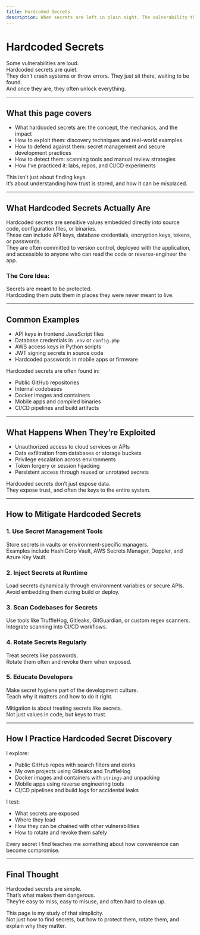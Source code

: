 ```yaml
---
title: Hardcoded Secrets
description: When secrets are left in plain sight. The vulnerability that turns convenience into compromise.
---
```


# Hardcoded Secrets

Some vulnerabilities are loud.  
Hardcoded secrets are quiet.  
They don’t crash systems or throw errors. They just sit there, waiting to be found.  
And once they are, they often unlock everything.

---

## What this page covers

- What hardcoded secrets are: the concept, the mechanics, and the impact  
- How to exploit them: discovery techniques and real-world examples  
- How to defend against them: secret management and secure development practices  
- How to detect them: scanning tools and manual review strategies  
- How I’ve practiced it: labs, repos, and CI/CD experiments  

This isn’t just about finding keys.  
It’s about understanding how trust is stored, and how it can be misplaced.

---

## What Hardcoded Secrets Actually Are

Hardcoded secrets are sensitive values embedded directly into source code, configuration files, or binaries.  
These can include API keys, database credentials, encryption keys, tokens, or passwords.  
They are often committed to version control, deployed with the application, and accessible to anyone who can read the code or reverse-engineer the app.

### The Core Idea:
Secrets are meant to be protected.  
Hardcoding them puts them in places they were never meant to live.

---

## Common Examples

- API keys in frontend JavaScript files  
- Database credentials in `.env` or `config.php`  
- AWS access keys in Python scripts  
- JWT signing secrets in source code  
- Hardcoded passwords in mobile apps or firmware

Hardcoded secrets are often found in:

- Public GitHub repositories  
- Internal codebases  
- Docker images and containers  
- Mobile apps and compiled binaries  
- CI/CD pipelines and build artifacts

---

## What Happens When They’re Exploited

- Unauthorized access to cloud services or APIs  
- Data exfiltration from databases or storage buckets  
- Privilege escalation across environments  
- Token forgery or session hijacking  
- Persistent access through reused or unrotated secrets

Hardcoded secrets don’t just expose data.  
They expose trust, and often the keys to the entire system.

---

## How to Mitigate Hardcoded Secrets

### 1. Use Secret Management Tools  
Store secrets in vaults or environment-specific managers.  
Examples include HashiCorp Vault, AWS Secrets Manager, Doppler, and Azure Key Vault.

### 2. Inject Secrets at Runtime  
Load secrets dynamically through environment variables or secure APIs.  
Avoid embedding them during build or deploy.

### 3. Scan Codebases for Secrets  
Use tools like TruffleHog, Gitleaks, GitGuardian, or custom regex scanners.  
Integrate scanning into CI/CD workflows.

### 4. Rotate Secrets Regularly  
Treat secrets like passwords.  
Rotate them often and revoke them when exposed.

### 5. Educate Developers  
Make secret hygiene part of the development culture.  
Teach why it matters and how to do it right.

Mitigation is about treating secrets like secrets.  
Not just values in code, but keys to trust.

---

## How I Practice Hardcoded Secret Discovery

I explore:

- Public GitHub repos with search filters and dorks  
- My own projects using Gitleaks and TruffleHog  
- Docker images and containers with `strings` and unpacking  
- Mobile apps using reverse engineering tools  
- CI/CD pipelines and build logs for accidental leaks

I test:

- What secrets are exposed  
- Where they lead  
- How they can be chained with other vulnerabilities  
- How to rotate and revoke them safely

Every secret I find teaches me something about how convenience can become compromise.

---

## Final Thought

Hardcoded secrets are simple.  
That’s what makes them dangerous.  
They’re easy to miss, easy to misuse, and often hard to clean up.

This page is my study of that simplicity.  
Not just how to find secrets, but how to protect them, rotate them, and explain why they matter.

